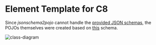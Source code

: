 # Element Template for C8
Since *_jsonschema2pojo_* cannot handle the [provided JSON schemas](https://unpkg.com/browse/@camunda/zeebe-element-templates-json-schema@0.8.0/), 
the POJOs themselves were created based on [this](https://unpkg.com/@camunda/zeebe-element-templates-json-schema@0.8.0/resources/schema.json) schema.

![class-diagram](https://www.plantuml.com/plantuml/proxy?cache=no&src=https://raw.githubusercontent.com/FlowSquad/miranum-connect/main/connect/connect-c8/element-template-c8/docs/Camunda8ElementTemplates.puml)
